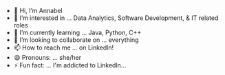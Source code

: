 - 👋 Hi, I’m Annabel
- 👀 I’m interested in ... Data Analytics, Software Development, & IT related roles
- 🌱 I’m currently learning ... Java, Python, C++
- 💞️ I’m looking to collaborate on ... everything
- 📫 How to reach me ... on Linkedln!
- 😄 Pronouns: ... she/her
- ⚡ Fun fact: ... I'm addicted to Linkedln...

<!---
annb3l/annb3l is a ✨ special ✨ repository because its `README.md` (this file) appears on your GitHub profile.
You can click the Preview link to take a look at your changes.
--->
